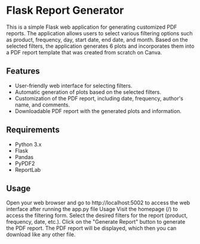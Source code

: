 # Flask Report Generator

This is a simple Flask web application for generating customized PDF reports. The application allows users to select various filtering options such as product, frequency, day, start date, end date, and month. Based on the selected filters, the application generates 6 plots and incorporates them into a PDF report template that was created from scratch on Canva.

## Features

- User-friendly web interface for selecting filters.
- Automatic generation of plots based on the selected filters.
- Customization of the PDF report, including date, frequency, author's name, and comments.
- Downloadable PDF report with the generated plots and information.

## Requirements

- Python 3.x
- Flask
- Pandas
- PyPDF2
- ReportLab

## Usage
Open your web browser and go to http://localhost:5002 to access the web interface after running the app.py file
Usage
Visit the homepage (/) to access the filtering form.
Select the desired filters for the report (product, frequency, date, etc.).
Click on the "Generate Report" button to generate the PDF report.
The PDF report will be displayed, which then you can download like any other file.
